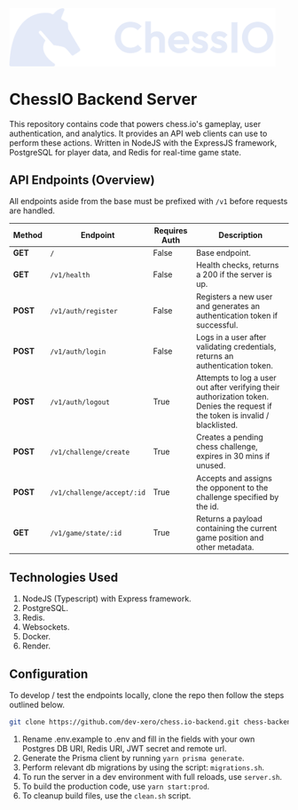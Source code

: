 <img src="./.github/assets/monochrome.svg" width="480px" />

# ChessIO Backend Server

This repository contains code that powers chess.io's gameplay, user authentication, and analytics. It provides an API web clients can use to perform these actions. Written in NodeJS with the ExpressJS framework, PostgreSQL for player data, and Redis for real-time game state.

## API Endpoints (Overview)

All endpoints aside from the base must be prefixed with `/v1` before requests are handled.

| Method | Endpoint | Requires Auth | Description |
|--------|-------------|-----------------|-------------|
| **GET** | `/` | False | Base endpoint. |
| **GET** | `/v1/health` | False | Health checks, returns a 200 if the server is up. |
| **POST** | `/v1/auth/register` | False | Registers a new user and generates an authentication token if successful. |
| **POST** | `/v1/auth/login` | False | Logs in a user after validating credentials, returns an authentication token. |
| **POST** | `/v1/auth/logout` | True | Attempts to log a user out after verifying their authorization token. Denies the request if the token is invalid / blacklisted. |
| **POST** | `/v1/challenge/create` | True | Creates a pending chess challenge, expires in 30 mins if unused. |
| **POST** | `/v1/challenge/accept/:id` | True | Accepts and assigns the opponent to the challenge specified by the id. |
| **GET** | `/v1/game/state/:id` | True | Returns a payload containing the current game position and other metadata. |

## Technologies Used

1. NodeJS (Typescript) with Express framework.
2. PostgreSQL.
3. Redis.
4. Websockets.
5. Docker.
6. Render.

## Configuration

To develop / test the endpoints locally, clone the repo then follow the steps outlined below.

```sh
git clone https://github.com/dev-xero/chess.io-backend.git chess-backend
```

1. Rename .env.example to .env and fill in the fields with your own Postgres DB URI, Redis URI, JWT secret and remote url.
2. Generate the Prisma client by running `yarn prisma generate`.
3. Perform relevant db migrations by using the script: `migrations.sh`.
4. To run the server in a dev environment with full reloads, use `server.sh`.
5. To build the production code, use `yarn start:prod`.
6. To cleanup build files, use the `clean.sh` script.

